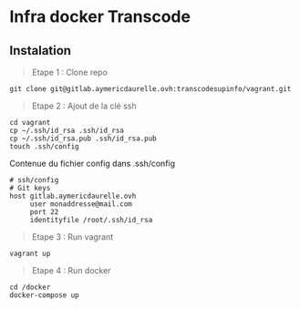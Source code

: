 # Infra docker Transcode

## Instalation

> Etape 1 : Clone repo

``` shell
git clone git@gitlab.aymericdaurelle.ovh:transcodesupinfo/vagrant.git
```

> Etape 2 : Ajout de la clé ssh

``` shell
cd vagrant
cp ~/.ssh/id_rsa .ssh/id_rsa
cp ~/.ssh/id_rsa.pub .ssh/id_rsa.pub
touch .ssh/config
```

Contenue du fichier config dans .ssh/config

``` shell
# ssh/config
# Git keys
host gitlab.aymericdaurelle.ovh 
     user monaddresse@mail.com
     port 22
     identityfile /root/.ssh/id_rsa
```

> Etape 3 : Run vagrant

``` shell
vagrant up
```

> Etape 4 : Run docker

``` shell
cd /docker
docker-compose up
```